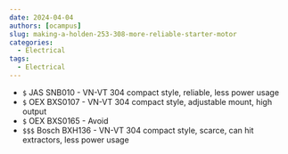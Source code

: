 ```yaml
---
date: 2024-04-04
authors: [ocampus]
slug: making-a-holden-253-308-more-reliable-starter-motor
categories:
  - Electrical
tags:
  - Electrical
---
```


- `$` JAS SNB010 - VN-VT 304 compact style, reliable, less power usage
- `$` OEX BXS0107 - VN-VT 304 compact style, adjustable mount, high output
- `$` OEX BXS0165 - Avoid
- `$$$` Bosch BXH136 - VN-VT 304 compact style, scarce, can hit extractors,  less power usage
